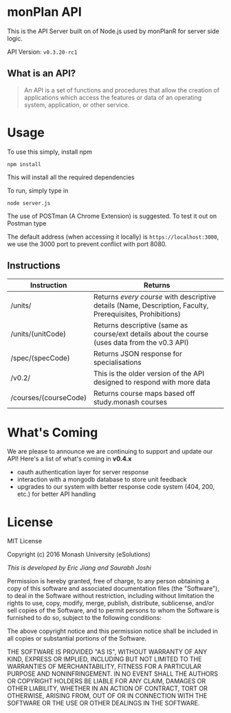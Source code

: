 # monPlan API
This is the API Server built on of Node.js used by monPlanR for server side logic.

API Version: `v0.3.20-rc1`

## What is an API?
> An API is a set of functions and procedures that allow the creation of applications which access the features or data of an operating system, application, or other service.

# Usage
To use this simply, install npm
```
npm install
```
This will install all the required dependencies

To run, simply type in
```
node server.js
```

The use of POSTman (A Chrome Extension) is suggested. To test it out on Postman type

The default address (when accessing it locally) is `https://localhost:3000`, we use the 3000 port to prevent conflict with port 8080.

## Instructions

| Instruction            | Returns                                                                                                   |
|------------------------|-----------------------------------------------------------------------------------------------------------|
| /units/                | Returns _every course_ with descriptive details (Name, Description, Faculty, Prerequisites, Prohibitions) |
| /units/(unitCode)      | Returns descriptive (same as course/ext details about the course  (uses data from the v0.3 API)           |
| /spec/(specCode)       | Returns JSON response for specialisations                                                                 |
| /v0.2/                 | This is the older version of the API designed to respond with more data                                   |
| /courses/(courseCode)  | Returns course maps based off study.monash courses                                                        |

# What's Coming
We are please to announce we are continuing to support and update our API! Here's a list of what's coming in **v0.4.x**
- oauth authentication layer for server response
- interaction with a mongodb database to store unit feedback
- upgrades to our system with better response code system (404, 200, etc.) for better API handling

# License
MIT License

Copyright (c) 2016 Monash University (eSolutions)

_This is developed by Eric Jiang and Saurabh Joshi_

Permission is hereby granted, free of charge, to any person obtaining a copy
of this software and associated documentation files (the "Software"), to deal
in the Software without restriction, including without limitation the rights
to use, copy, modify, merge, publish, distribute, sublicense, and/or sell
copies of the Software, and to permit persons to whom the Software is
furnished to do so, subject to the following conditions:

The above copyright notice and this permission notice shall be included in all
copies or substantial portions of the Software.

THE SOFTWARE IS PROVIDED "AS IS", WITHOUT WARRANTY OF ANY KIND, EXPRESS OR
IMPLIED, INCLUDING BUT NOT LIMITED TO THE WARRANTIES OF MERCHANTABILITY,
FITNESS FOR A PARTICULAR PURPOSE AND NONINFRINGEMENT. IN NO EVENT SHALL THE
AUTHORS OR COPYRIGHT HOLDERS BE LIABLE FOR ANY CLAIM, DAMAGES OR OTHER
LIABILITY, WHETHER IN AN ACTION OF CONTRACT, TORT OR OTHERWISE, ARISING FROM,
OUT OF OR IN CONNECTION WITH THE SOFTWARE OR THE USE OR OTHER DEALINGS IN THE
SOFTWARE.
